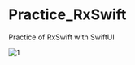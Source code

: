 # Practice_RxSwift

Practice of RxSwift with SwiftUI

![1](https://live.staticflickr.com/65535/49408284976_1f6f265e94_o.png)
